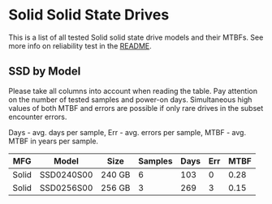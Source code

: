 Solid Solid State Drives
========================

This is a list of all tested Solid solid state drive models and their MTBFs. See
more info on reliability test in the [README](https://github.com/linuxhw/SMART).

SSD by Model
------------

Please take all columns into account when reading the table. Pay attention on the
number of tested samples and power-on days. Simultaneous high values of both MTBF
and errors are possible if only rare drives in the subset encounter errors.

Days - avg. days per sample,
Err  - avg. errors per sample,
MTBF - avg. MTBF in years per sample.

| MFG       | Model              | Size   | Samples | Days  | Err   | MTBF |
|-----------|--------------------|--------|---------|-------|-------|------|
| Solid     | SSD0240S00         | 240 GB | 6       | 103   | 0     | 0.28   |
| Solid     | SSD0256S00         | 256 GB | 3       | 269   | 3     | 0.15   |
